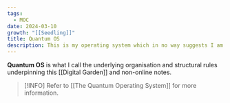 ```yaml
---
tags:
  - MOC
date: 2024-03-10
growth: "[[Seedling]]"
title: Quantum OS
description: This is my operating system which in no way suggests I am a computer. Rather, it is a set of notes that describe the rules and standards I have determined are best to manage my digital information as I see fit.
---
```

**Quantum OS** is what I call the underlying organisation and structural rules underpinning this [[Digital Garden]] and non-online notes.

> [!INFO] Refer to [[The Quantum Operating System]] for more information.